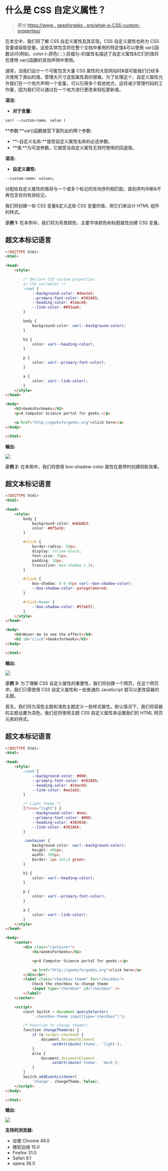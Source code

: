 # 什么是 CSS 自定义属性？

> 原文:[https://www . geesforgeks . org/what-is-CSS-custom-properties/](https://www.geeksforgeeks.org/what-are-css-custom-properties/)

在本文中，我们将了解 CSS 自定义属性及其实现。CSS 自定义属性也称为 CSS 变量或级联变量。这些实体包含将在整个文档中重用的特定值&可以使用 var()函数访问(例如，color:(–原色)；).前缀为–的属性名描述了自定义属性&它们的值将在使用 var()函数的其他声明中使用。

通常，当我们设计一个可能包含大量 CSS 属性的大型网站时&很可能我们已经多次使用了类似的值。管理大尺寸造型属性真的很难。为了处理这个，自定义属性允许我们在一个地方声明一个变量，可以引用多个其他地方。这将减少管理代码的工作量，因为我们可以通过在一个地方进行更改来轻松更新值。

**语法:**

*   **对于变量:**

```html
var( --custom-name, value )
```

**参数:**var()函数接受下面列出的两个参数:

*   **–自定义名称:**接受自定义属性名称的必选参数。
*   **值:**为可选参数。它接受当自定义属性无效时使用的回退值。

**语法:**

*   **自定义属性:**

```html
--custom-name: values;
```

分配给自定义属性的值将与一个或多个标记的任何序列相匹配，直到序列中断&不再包含任何有效标记。

我们将创建一些 CSS 变量&定义这些 CSS 变量的值，用它们来设计 HTML 组件的样式。

**示例 1:** 在本例中，我们将为背景颜色、主要字体颜色和标题属性创建 CSS 变量。

## 超文本标记语言

```html
<!DOCTYPE html>
<html>

<head>
    <style>

        /* Declare CSS custom properties 
        or CSS variables */
        :root {
            --background-color: #dee1e3;
            --primary-font-color: #302AE6;
            --heading-color: #14ac60;
            --link-color: #093aeb;
        }

        body {
            background-color: var(--background-color);
        }

        h2 {
            color: var(--heading-color);
        }

        p {
            color: var(--primary-font-color);
        }

        a {
            color: var(--link-color);
        }
    </style>
</head>

<body>
    <h2>GeeksForGeeks</h2>
    <p>A Computer Science portal for geeks.</p>

    <a href="http://geeksforgeeks.org">click here</a>
</body>

</html>
```

**输出:**

![](img/d001850b046d86798bff3dd2dd3137ad.png)

**示例 2:** 在本例中，我们将使用 box-shadow-color 属性在悬停时创建阴影效果。

## 超文本标记语言

```html
<!DOCTYPE html>
<html>

<head>
    <style>
        body {
            background-color: #abb0b3;
            color: #0f5e1b;
        }

        #click {
            border-radius: 50px;
            display: inline-block;
            font-size: 35px;
            padding: 10px;
            transition: box-shadow 1.2s;
        }

        #click {
            box-shadow: 0 0 40px var(--box-shadow-color);
            --box-shadow-color: palegoldenrod;
        }

        #click:hover {
            --box-shadow-color: #57ab57;
        }
    </style>
</head>

<body>
    <h4>Hover me to see the effect</h4>
    <h2 id="click">GeeksforGeeks</h2>
</body>

</html>
```

**输出:**

![](img/bf1241f19827ce63b2559fae994a348d.png)

**示例 3:** 为了理解 CSS 自定义属性的重要性，我们将创建一个网页，在这个网页中，我们只需使用 CSS 自定义属性和一些普通的 JavaScript 就可以更改容器的主题。

首先，我们将为深色主题和浅色主题定义一些样式属性。默认情况下，我们将容器的主题设置为深色。我们还将使用主题 CSS 自定义属性来设置我们的 HTML 网页元素的样式。

## 超文本标记语言

```html
<!DOCTYPE html>
<html>

<head>
    <style>
        :root {
            --background-color: #000;
            --primary-font-color: #302AE6;
            --heading-color: #14ac60;
            --link-color: #ae2ab3;
        }

        /* Light theme */
        [theme="light"] {
            --background-color: #eee;
            --primary-font-color: #000;
            --heading-color: #303030;
            --link-color: #302AE6;
        }

        .container {
            background-color: var(--background-color);
            height: 400px;
            width: 300px;
            border: 2px solid green;
        }

        h1 {
            color: var(--heading-color);
        }

        p {
            color: var(--primary-font-color);
        }

        a {
            color: var(--link-color);
        }
    </style>
</head>

<body>
    <center>
        <div class="container">
            <h1>GeeksForGeeks</h1>

            <p>A Computer Science portal for geeks.</p>

            <a href="http://geeksforgeeks.org">click here</a>
        </div><br>
        <label class="checkbox-theme" for="checkbox">
            Check the checkbox to change theme
            <input type="checkbox" id="checkbox" />
        </label>
    </center>

    <script>
        const Switch = document.querySelector(
            '.checkbox-theme input[type="checkbox"]');

        /* Function to change theme*/
        function changeTheme(e) {
            if (e.target.checked) {
                document.documentElement
                    .setAttribute('theme', 'light');
            }
            else {
                document.documentElement
                    .setAttribute('theme', 'dark');
            }
        }
        Switch.addEventListener(
            'change', changeTheme, false);
    </script>
</body>

</html>
```

**输出:**

![](img/2a88b87c7faf725dda2c0ce47885e14c.png)

**支持的浏览器:**

*   谷歌 Chrome 49.0
*   微软边缘 15.0
*   Firefox 31.0
*   Safari 9.1
*   opera 36.0